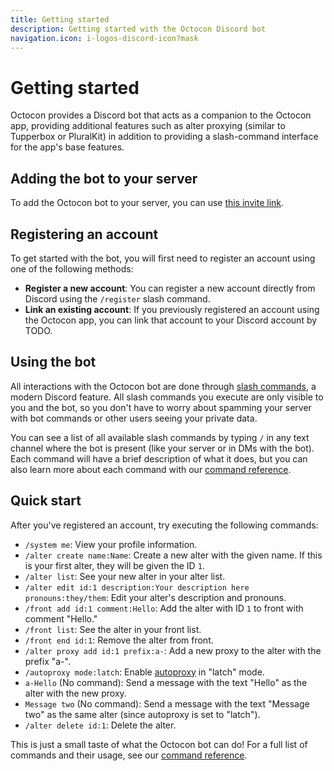 ```yaml
---
title: Getting started
description: Getting started with the Octocon Discord bot
navigation.icon: i-logos-discord-icon?mask
---
```


# Getting started

Octocon provides a Discord bot that acts as a companion to the Octocon app, providing additional features such as
alter proxying (similar to Tupperbox or PluralKit) in addition to providing a slash-command interface for the app's
base features.

## Adding the bot to your server

To add the Octocon bot to your server, you can use
[this invite link](https://discord.com/api/oauth2/authorize?client_id=1162755699433029723&permissions=9090969500736&scope=bot%20applications.commands).

## Registering an account

To get started with the bot, you will first need to register an account using one of the following methods:

- **Register a new account**: You can register a new account directly from Discord using the `/register` slash command.
- **Link an existing account**: If you previously registered an account using the Octocon app, you can link that account to
your Discord account by TODO.

## Using the bot

All interactions with the Octocon bot are done through
[slash commands](https://support.discord.com/hc/en-us/articles/1500000368501-Slash-Commands-FAQ), a modern Discord
feature. All slash commands you execute are only visible to you and the bot, so you don't have to worry about spamming
your server with bot commands or other users seeing your private data.

You can see a list of all available slash commands by typing `/` in any text channel where the bot is present (like your
server or in DMs with the bot). Each command will have a brief description of what it does, but you can also learn more
about each command with our [command reference](/docs/bot/commands).

## Quick start

After you've registered an account, try executing the following commands:

- `/system me`: View your profile information.
- `/alter create name:Name`: Create a new alter with the given name. If this is your first alter, they will be given the ID `1`.
- `/alter list`: See your new alter in your alter list.
- `/alter edit id:1 description:Your description here pronouns:they/them`: Edit your alter's description and pronouns.
- `/front add id:1 comment:Hello`: Add the alter with ID `1` to front with comment "Hello."
- `/front list`: See the alter in your front list.
- `/front end id:1`: Remove the alter from front.
- `/alter proxy add id:1 prefix:a-`: Add a new proxy to the alter with the prefix "a-".
- `/autoproxy mode:latch`: Enable [autoproxy](/docs/discord/proxying#autoproxy) in "latch" mode.
- `a-Hello` (No command): Send a message with the text "Hello" as the alter with the new proxy.
- `Message two` (No command): Send a message with the text "Message two" as the same alter (since autoproxy is set to "latch").
- `/alter delete id:1`: Delete the alter.

This is just a small taste of what the Octocon bot can do! For a full list of commands and their usage, see our
[command reference](/docs/discord/commands).
